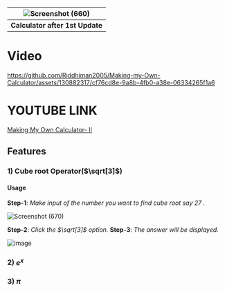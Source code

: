 


| ![Screenshot (660)](https://github.com/Riddhiman2005/Making-my-Own-Calculator/assets/130882317/ed05ef7b-e2d9-434c-980c-766e2ffcc594) | 
|:--:| 
| **Calculator after 1st Update** |


# Video #


https://github.com/Riddhiman2005/Making-my-Own-Calculator/assets/130882317/cf76cd8e-9a8b-4fb0-a38e-06334265f1a6


# YOUTUBE LINK #

[Making My Own Calculator- II](url)


## Features ##


### 1) Cube root Operator($\sqrt[3]$) ###  

#### Usage ####

**Step-1**: *Make input of the number you want to find cube root say $27$ .*

![Screenshot (670)](https://github.com/Riddhiman2005/Making-my-Own-Calculator/assets/130882317/63537d22-f308-484d-8675-f6ad0af99145)


**Step-2**: *Click the $\sqrt[3]$ option.*
**Step-3**: *The answer will be displayed.*

![image](https://github.com/Riddhiman2005/Making-my-Own-Calculator/assets/130882317/cca30da9-d38e-45c7-8f08-39515375a203)


### 2) $e^{x}$ ###
### 3) $\pi$   ###



